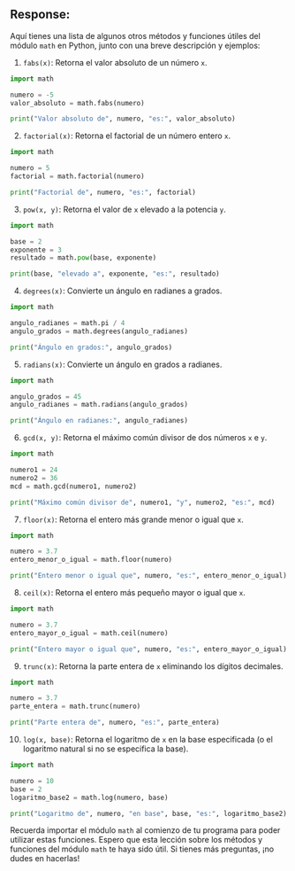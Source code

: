 ## Response:
Aquí tienes una lista de algunos otros métodos y funciones útiles del módulo `math` en Python, junto con una breve descripción y ejemplos:

1. `fabs(x)`: Retorna el valor absoluto de un número `x`.

```python
import math

numero = -5
valor_absoluto = math.fabs(numero)

print("Valor absoluto de", numero, "es:", valor_absoluto)
```

2. `factorial(x)`: Retorna el factorial de un número entero `x`.

```python
import math

numero = 5
factorial = math.factorial(numero)

print("Factorial de", numero, "es:", factorial)
```

3. `pow(x, y)`: Retorna el valor de `x` elevado a la potencia `y`.

```python
import math

base = 2
exponente = 3
resultado = math.pow(base, exponente)

print(base, "elevado a", exponente, "es:", resultado)
```

4. `degrees(x)`: Convierte un ángulo en radianes a grados.

```python
import math

angulo_radianes = math.pi / 4
angulo_grados = math.degrees(angulo_radianes)

print("Ángulo en grados:", angulo_grados)
```

5. `radians(x)`: Convierte un ángulo en grados a radianes.

```python
import math

angulo_grados = 45
angulo_radianes = math.radians(angulo_grados)

print("Ángulo en radianes:", angulo_radianes)
```

6. `gcd(x, y)`: Retorna el máximo común divisor de dos números `x` e `y`.

```python
import math

numero1 = 24
numero2 = 36
mcd = math.gcd(numero1, numero2)

print("Máximo común divisor de", numero1, "y", numero2, "es:", mcd)
```

7. `floor(x)`: Retorna el entero más grande menor o igual que `x`.

```python
import math

numero = 3.7
entero_menor_o_igual = math.floor(numero)

print("Entero menor o igual que", numero, "es:", entero_menor_o_igual)
```

8. `ceil(x)`: Retorna el entero más pequeño mayor o igual que `x`.

```python
import math

numero = 3.7
entero_mayor_o_igual = math.ceil(numero)

print("Entero mayor o igual que", numero, "es:", entero_mayor_o_igual)
```

9. `trunc(x)`: Retorna la parte entera de `x` eliminando los dígitos decimales.

```python
import math

numero = 3.7
parte_entera = math.trunc(numero)

print("Parte entera de", numero, "es:", parte_entera)
```

10. `log(x, base)`: Retorna el logaritmo de `x` en la base especificada (o el logaritmo natural si no se especifica la base).

```python
import math

numero = 10
base = 2
logaritmo_base2 = math.log(numero, base)

print("Logaritmo de", numero, "en base", base, "es:", logaritmo_base2)
```

Recuerda importar el módulo `math` al comienzo de tu programa para poder utilizar estas funciones. Espero que esta lección sobre los métodos y funciones del módulo `math` te haya sido útil. Si tienes más preguntas, ¡no dudes en hacerlas!

